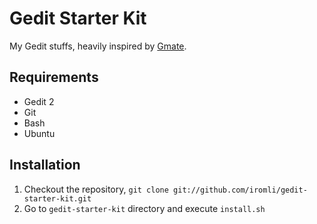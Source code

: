 # Gedit Starter Kit

My Gedit stuffs, heavily inspired by [Gmate](https://github.com/gmate/gmate).

## Requirements

* Gedit 2
* Git
* Bash
* Ubuntu

## Installation

1. Checkout the repository, `git clone git://github.com/iromli/gedit-starter-kit.git`
2. Go to `gedit-starter-kit` directory and execute `install.sh`
